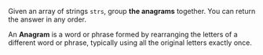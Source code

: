 Given an array of strings `strs`, group **the anagrams** together. You can return the answer in any order.

An **Anagram** is a word or phrase formed by rearranging the letters of a different word or phrase, typically using all the original letters exactly once.